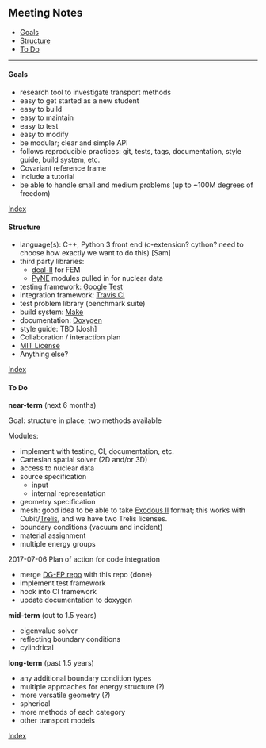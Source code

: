 ## <a name="top">Meeting Notes

* [Goals](#goals)
* [Structure](#structure)
* [To Do](#todo)


-----------------------------------------------------------------
#### <a name="goals">Goals

- research tool to investigate transport methods
- easy to get started as a new student
- easy to build
- easy to maintain
- easy to test
- easy to modify
- be modular; clear and simple API
- follows reproducible practices: git, tests, tags, documentation, style guide,
  build system, etc.
- Covariant reference frame
- Include a tutorial
- be able to handle small and medium problems (up to ~100M degrees of freedom)

[Index](#top)


#### <a name="structure">Structure

- language(s): C++, Python 3 front end (c-extension? cython? need to choose how
  exactly we want to do this) [Sam]
- third party libraries: 
  - [deal-II](http://www.dealii.org/) for FEM
  - [PyNE](https://github.com/pyne/pyne) modules pulled in for nuclear data
- testing framework: [Google Test](https://github.com/google/googletest) 
- integration framework: [Travis CI](https://travis-ci.org/)
- test problem library (benchmark suite)
- build system: [Make](https://www.gnu.org/software/make/)
- documentation: [Doxygen](http://www.stack.nl/~dimitri/doxygen/)
- style guide: TBD [Josh]
- Collaboration / interaction plan
- [MIT License](https://github.com/SlaybaughLab/BART/blob/master/LICENSE)
- Anything else?

[Index](#top)


#### <a name="todo">To Do

**near-term** (next 6 months)

Goal: structure in place; two methods available

Modules:
- implement with testing, CI, documentation, etc. 
- Cartesian spatial solver (2D and/or 3D)
- access to nuclear data
- source specification
  - input 
  - internal representation
- geometry specification
- mesh: good idea to be able to take [Exodous II](https://cubit.sandia.gov/public/13.2/help_manual/WebHelp/finite_element_model/exodus/exodus2_file_specification.htm) format; this works with Cubit/[Trelis](http://www.csimsoft.com/trelis), and we have two Trelis licenses.
- boundary conditions (vacuum and incident)
- material assignment
- multiple energy groups

2017-07-06 Plan of action for code integration
- merge [DG-EP repo](https://github.com/weixiong-zheng-berkeley/DG-EP) with
  this repo {done}
- implement test framework
- hook into CI framework
- update documentation to doxygen


**mid-term** (out to 1.5 years)
- eigenvalue solver
- reflecting boundary conditions
- cylindrical


**long-term** (past 1.5 years)
- any additional boundary condition types
- multiple approaches for energy structure (?)
- more versatile geometry (?)
- spherical
- more methods of each category
- other transport models


[Index](#top)


